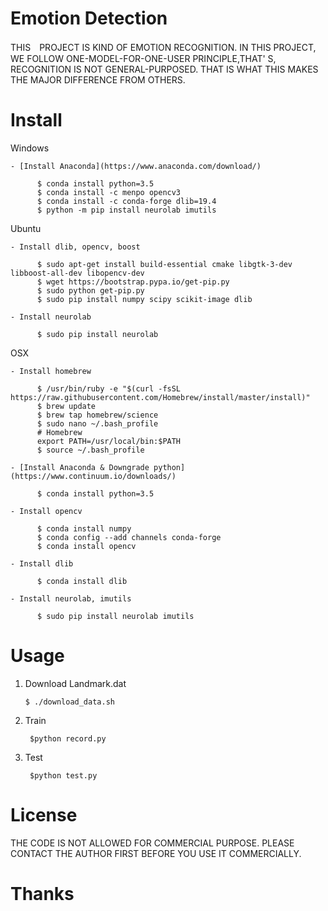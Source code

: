 # Emotion Detection
 THIS　PROJECT IS KIND OF EMOTION RECOGNITION. IN THIS PROJECT, WE FOLLOW ONE-MODEL-FOR-ONE-USER PRINCIPLE,THAT' S, RECOGNITION IS NOT GENERAL-PURPOSED. THAT IS WHAT THIS MAKES THE MAJOR DIFFERENCE FROM OTHERS.
 
# Install

 Windows
 
    - [Install Anaconda](https://www.anaconda.com/download/)
    
          $ conda install python=3.5
          $ conda install -c menpo opencv3 
          $ conda install -c conda-forge dlib=19.4
          $ python -m pip install neurolab imutils
 Ubuntu
    
    - Install dlib, opencv, boost
    
          $ sudo apt-get install build-essential cmake libgtk-3-dev libboost-all-dev libopencv-dev
          $ wget https://bootstrap.pypa.io/get-pip.py
          $ sudo python get-pip.py
          $ sudo pip install numpy scipy scikit-image dlib
  
    - Install neurolab
     
          $ sudo pip install neurolab
    
 OSX

    - Install homebrew
    
          $ /usr/bin/ruby -e "$(curl -fsSL https://raw.githubusercontent.com/Homebrew/install/master/install)"
          $ brew update
          $ brew tap homebrew/science
          $ sudo nano ~/.bash_profile
          # Homebrew
          export PATH=/usr/local/bin:$PATH
          $ source ~/.bash_profile
 
    - [Install Anaconda & Downgrade python](https://www.continuum.io/downloads/)
      
          $ conda install python=3.5
            
    - Install opencv
      
          $ conda install numpy
          $ conda config --add channels conda-forge
          $ conda install opencv
          
    - Install dlib
      
          $ conda install dlib
            
    - Install neurolab, imutils
            
          $ sudo pip install neurolab imutils
        
# Usage
1. Download Landmark.dat
 
       $ ./download_data.sh
   
2. Train

        $python record.py
        
3. Test
        
        $python test.py
        
# License
 
  THE CODE IS NOT ALLOWED FOR COMMERCIAL PURPOSE. PLEASE CONTACT THE AUTHOR FIRST BEFORE YOU USE IT COMMERCIALLY.
 
# Thanks
